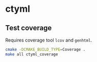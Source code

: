 # ctyml

## Test coverage

Requires coverage tool `lcov` and `genhtml`.

```bash
cmake -DCMAKE_BUILD_TYPE=Coverage .
make all ctyml_coverage
```
